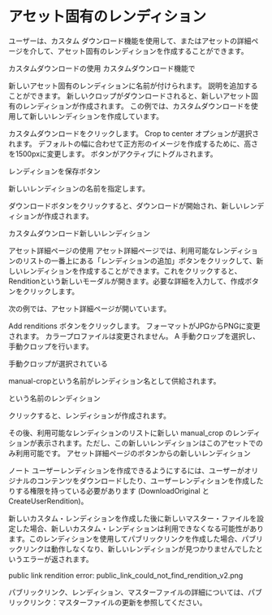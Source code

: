 # アセット固有のレンディション

ユーザーは、カスタム ダウンロード機能を使用して、またはアセットの詳細ページを介して、アセット固有のレンディションを作成することができます。

カスタムダウンロードの使用
カスタムダウンロード機能で

新しいアセット固有のレンディションに名前が付けられます。
説明を追加することができます。
新しいクロップがダウンロードされると、新しいアセット固有のレンディションが作成されます。
この例では、カスタムダウンロードを使用して新しいレンディションを作成しています。

カスタムダウンロードをクリックします。
Crop to center オプションが選択されます。
デフォルトの幅に合わせて正方形のイメージを作成するために、高さを1500pxに変更します。
ボタンがアクティブにトグルされます。

レンディションを保存ボタン

新しいレンディションの名前を指定します。

ダウンロードボタンをクリックすると、ダウンロードが開始され、新しいレンディションが作成されます。

カスタムダウンロード新しいレンディション

アセット詳細ページの使用
アセット詳細ページでは、利用可能なレンディションのリストの一番上にある「レンディションの追加」ボタンをクリックして、新しいレンディションを作成することができます。これをクリックすると、Renditionという新しいモーダルが開きます。必要な詳細を入力して、作成ボタンをクリックします。

次の例では、アセット詳細ページが開いています。

Add renditions ボタンをクリックします。
フォーマットがJPGからPNGに変更されます。
カラープロファイルは変更されません。
A 手動クロップを選択し、手動クロップを行います。

手動クロップが選択されている

manual-cropという名前がレンディション名として供給されます。

という名前のレンディション

クリックすると、レンディションが作成されます。

その後、利用可能なレンディションのリストに新しい manual_crop のレンディションが表示されます。ただし、この新しいレンディションはこのアセットでのみ利用可能です。
アセット詳細ページのボタンからの新しいレンディション

ノート
ユーザーレンディションを作成できるようにするには、ユーザーがオリジナルのコンテンツをダウンロードしたり、ユーザーレンディションを作成したりする権限を持っている必要があります (DownloadOriginal と CreateUserRendition)。

新しいカスタム・レンディションを作成した後に新しいマスター・ファイルを設定した場合、新しいカスタム・レンディションは利用できなくなる可能性があります。このレンディションを使用してパブリックリンクを作成した場合、パブリックリンクは動作しなくなり、新しいレンディションが見つかりませんでしたというエラーが返されます。

public link rendition error: public_link_could_not_find_rendition_v2.png

パブリックリンク、レンディション、マスターファイルの詳細については、パブリックリンク：マスターファイルの更新を参照してください。

